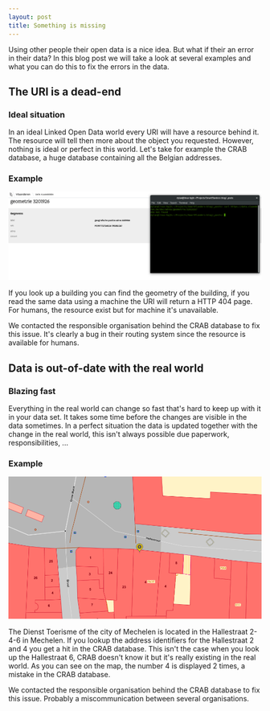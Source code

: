 ```yaml
---
layout: post
title: Something is missing
---
```


Using other people their open data is a nice idea. But what if their an error in their data? In this blog post we will take a look at several examples and what you can do this to fix the errors in the data.

## The URI is a dead-end

### Ideal situation

In an ideal Linked Open Data  world every URI will have a resource behind it. The resource will tell then more about the object you requested.
However, nothing is ideal or perfect in this world. Let's take for example the CRAB database, a huge database containing all the Belgian addresses.

### Example

![HTTP 404 for machines](../images/MissingData1.png)

If you look up a building you can find the geometry of the building, if you read the same data using a machine the URI will return a HTTP 404 page.
For humans, the resource exist but for machine it's unavailable.

We contacted the responsible organisation behind the CRAB database to fix this issue. It's clearly a bug in their routing system since the resource is available for humans.

## Data is out-of-date with the real world

### Blazing fast

Everything in the real world can change so fast that's hard to keep up with it in your data set.
It takes some time before the changes are visible in the data sometimes.
In a perfect situation the data is updated together with the change in the real world, this isn't always possible due paperwork, responsibilities, ...

### Example

![Dienst Toerisme Mechelen](../images/MissingData2.png)

The Dienst Toerisme of the city of Mechelen is located in the Hallestraat 2-4-6 in Mechelen. If you lookup the address identifiers for the Hallestraat 2 and 4 you get a hit in the CRAB database.
This isn't the case when you look up the Hallestraat 6, CRAB doesn't know it but it's really existing in the real world. As you can see on the map, the number 4 is displayed 2 times, a mistake in the CRAB database.

We contacted the responsible organisation behind the CRAB database to fix this issue. Probably a miscommunication between several organisations.
